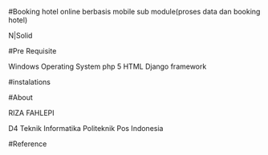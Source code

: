 #Booking hotel online berbasis mobile sub module(proses data dan booking hotel)

N|Solid



#Pre Requisite

Windows Operating System
php 5
HTML
Django framework


#instalations


#About

RIZA FAHLEPI

D4 Teknik Informatika Politeknik Pos Indonesia

#Reference
